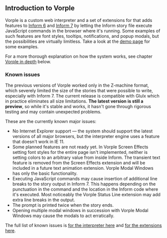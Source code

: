## Introduction to Vorple

Vorple is a custom web interpreter and a set of extensions for
that adds features to [Inform 6](http://inform-fiction.org) and
[Inform 7](http://inform7.com) by letting the Inform story file execute
JavaScript commands in the browser where it's running. Some examples of such
features are font styles, tooltips, notifications, and popup modals, but the
possibilities are virtually limitless. Take a look at the
[demo page](/demo/) for some examples.

For a more thorough explanation on how the system works, see chapter
[Vorple in depth](#vorple-in-depth) below.


### Known issues

The previous versions of Vorple worked only in the Z-machine format, which
severely limited the size of the stories that were possible to write, especially
with Inform 7. The current release is compatible with Glulx which in practice
eliminates all size limitations. **The latest version is still a preview**,
so while it's stable and works, it hasn't gone through rigorous testing
and may contain unexpected problems.

These are the currently known major issues:

* No Internet Explorer support — the system should support the latest versions
  of all major browsers, but the interpreter engine uses a feature that doesn't
  work in IE 11.
* Some planned features are not ready yet. In Vorple Screen Effects setting font
  styles for the entire page isn't implemented, neither is setting colors to an
  arbitrary value from inside Inform. The transient text feature is removed from
  the Screen Effects extension and will be included in a future text animation
  extension. Vorple Modal Windows has only the basic functionality.
* Executing JavaScript commands may cause insertion of additional line breaks
  to the story output in Inform 7. This happens depending on the punctuation in the command
  and the location in the Inform code where it's executed. Most noticeably
  the Vorple Status Line extension may add extra line breaks in the output.
* The prompt is printed twice when the story ends.
* Opening multiple modal windows in succession with Vorple Modal Windows
  may cause the modals to act erratically.

The full list of known issues is [for the interpreter here](https://github.com/vorple/vorple/issues?utf8=%E2%9C%93&q=is%3Aissue%20created%3A%3E2017-04-26%20)
and [for the extensions here](https://github.com/vorple/inform7/issues?utf8=%E2%9C%93&q=is%3Aissue%20created%3A%3E2017-04-26%20).

